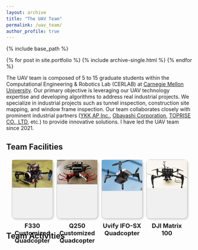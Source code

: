 ```yaml
---
layout: archive
title: "The UAV Team"
permalink: /uav_team/
author_profile: true
---
```


{% include base_path %}


{% for post in site.portfolio %}
  {% include archive-single.html %}
{% endfor %}

The UAV team is composed of 5 to 15 graduate students within the Computational Engineering & Robotics Lab (CERLAB) at [Carnegie Mellon University](https://www.cmu.edu/). Our primary objective is leveraging our UAV technology expertise and developing algorithms to address real industrial projects. We specialize in industrial projects such as tunnel inspection, construction site mapping, and window frame inspection. Our team collaborates closely with prominent industrial partners ([YKK AP Inc.](https://www.ykkap.com/), [Obayashi Corporation](https://www.obayashi.co.jp/en/), [TOPRISE CO., LTD](https://www.toprise.jp/), etc.) to provide innovative solutions. I have led the UAV team since 2021.

Team Facilities
------
<div style="display: flex; justify-content: space-between; margin: 10px; flex-wrap: wrap;">
    <!-- First Block -->
    <div style="flex: 1; text-align: center; border: 1px solid #ccc; background-color: #f0f0f0; box-shadow: 2px 2px 5px rgba(0,0,0,0.2); border-radius: 10px; margin: 5px;">
        <div style="height: 100%; overflow: hidden;">
            <img src="/images/big_drone.jpg" alt="Image 1" style="max-width: 100%; max-height: 100%;">
        </div>
        <h3 style="margin: 10px 0; padding: 0;">F330 Customized Quadcopter</h3>
    </div>
    <!-- Second Block -->
    <div style="flex: 1; text-align: center; border: 1px solid #ccc; background-color: #f0f0f0; box-shadow: 2px 2px 5px rgba(0,0,0,0.2); border-radius: 10px; margin: 5px;">
        <div style="height: 100%; overflow: hidden;">
            <img src="/images/small_drone.jpeg" alt="Image 2" style="max-width: 100%; max-height: 100%;">
        </div>
        <h3 style="margin: 10px 0; padding: 0;">Q250 Customized Quadcopter</h3>
    </div>
    <!-- Third Block -->
    <div style="flex: 1; text-align: center; border: 1px solid #ccc; background-color: #f0f0f0; box-shadow: 2px 2px 5px rgba(0,0,0,0.2); border-radius: 10px; margin: 5px;">
        <div style="height: 100%; overflow: hidden;">
            <img src="/images/uvify_drone.png" alt="Image 3" style="max-width: 100%; max-height: 100%;">
        </div>
        <h3 style="margin: 10px 0; padding: 0;">Uvify IFO-SX Quadcopter</h3>
    </div> 
    <!-- Fourth Block -->
    <div style="flex: 1; text-align: center; border: 1px solid #ccc; background-color: #f0f0f0; box-shadow: 2px 2px 5px rgba(0,0,0,0.2); border-radius: 10px; margin: 5px;">
        <div style="height: 100%; overflow: hidden;">
            <img src="/images/dji_drone.png" alt="Image 4" style="max-width: 100%; max-height: 100%;">
        </div>
        <h3 style="margin: 10px 0; padding: 0;">DJI Matrix 100</h3>
    </div> 
</div>


Team Activities
------